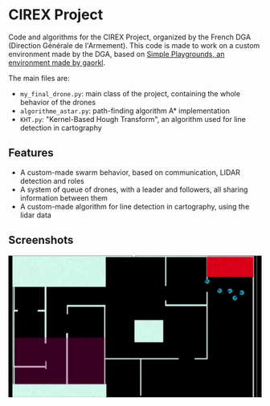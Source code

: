 # CIREX Project
Code and algorithms for the CIREX Project, organized by the French DGA (Direction Générale de l'Armement). This code is made to work on a custom environment made by the DGA, based on [Simple Playgrounds, an environment made by gaorkl](https://github.com/gaorkl/simple-playgrounds). 

The main files are:
* `my_final_drone.py`: main class of the project, containing the whole behavior of the drones
* `algorithme_astar.py`: path-finding algorithm A* implementation
* `KHT.py`: "Kernel-Based Hough Transform", an algorithm used for line detection in cartography

## Features
* A custom-made swarm behavior, based on communication, LIDAR detection and roles
* A system of queue of drones, with a leader and followers, all sharing information between them
* A custom-made algorithm for line detection in cartography, using the lidar data

## Screenshots
![cirex_gif](https://github.com/remsto/PIE_CIREX/blob/master/gif/cirex_gif.gif)



